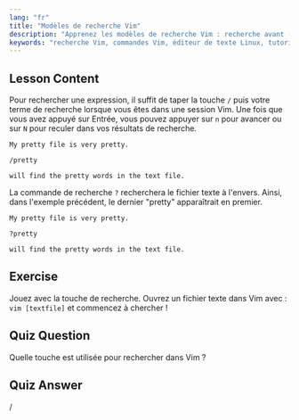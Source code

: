 ```yaml
---
lang: "fr"
title: "Modèles de recherche Vim"
description: "Apprenez les modèles de recherche Vim : recherche avant (/) et arrière (?). Naviguez dans les résultats avec 'n' et 'N'. Améliorez vos compétences Vim dès aujourd'hui !"
keywords: "recherche Vim, commandes Vim, éditeur de texte Linux, tutoriel Vim, guide Vim, Vim pour débutants"
---
```


## Lesson Content

Pour rechercher une expression, il suffit de taper la touche `/` puis votre terme de recherche lorsque vous êtes dans une session Vim. Une fois que vous avez appuyé sur Entrée, vous pouvez appuyer sur `n` pour avancer ou sur `N` pour reculer dans vos résultats de recherche.

```plaintext
My pretty file is very pretty.

/pretty

will find the pretty words in the text file.
```

La commande de recherche `?` recherchera le fichier texte à l'envers. Ainsi, dans l'exemple précédent, le dernier "pretty" apparaîtrait en premier.

```plaintext
My pretty file is very pretty.

?pretty

will find the pretty words in the text file.
```

## Exercise

Jouez avec la touche de recherche. Ouvrez un fichier texte dans Vim avec : `vim [textfile]` et commencez à chercher !

## Quiz Question

Quelle touche est utilisée pour rechercher dans Vim ?

## Quiz Answer

/
